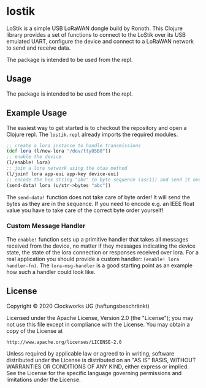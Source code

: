 # lostik

LoStik is a simple USB LoRaWAN dongle build by Ronoth. This Clojure library provides a set of functions to connect to the LoStik over its USB emulated UART, configure the device and connect to a LoRaWAN network to send and receive data.

The package is intended to be used from the repl.

## Usage

The package is intended to be used from the repl.

## Example Usage

The easiest way to get started is to checkout the repository and open a Clojure repl. The `lostik.repl` already imports the required modules.

```clojure
;; create a lora instance to handle transmissions
(def lora (l/new-lora "/dev/ttyUSB0"))
;; enable the device
(l/enable! lora)
;; join a lora network using the otaa method
(l/join! lora app-eui app-key device-eui)
;; encode the hex string "abc" to byte sequence (ascii) and send it over the network
(send-data! lora (u/str->bytes "abc"))
```

The `send-data!` function does not take care of byte order! It will send the bytes as they are in the sequence. If you need to encode e.g. an IEEE float value you have to take care of the correct byte order yourself!


### Custom Message Handler

The `enable!` function sets up a primitive handler that takes all messages received from the device, no matter if they messages indicating the device state, the state of the lora connection or responses received over lora. For a real application you should provide a custom handler: `(enable! lora handler-fn)`. The `lora-msg-handler` is a good starting point as an example how such a handler could look like.

## License

Copyright © 2020 Clockworks UG (haftungsbeschränkt)

Licensed under the Apache License, Version 2.0 (the "License");
you may not use this file except in compliance with the License.
You may obtain a copy of the License at

    http://www.apache.org/licenses/LICENSE-2.0

Unless required by applicable law or agreed to in writing, software
distributed under the License is distributed on an "AS IS" BASIS,
WITHOUT WARRANTIES OR CONDITIONS OF ANY KIND, either express or implied.
See the License for the specific language governing permissions and
limitations under the License.

